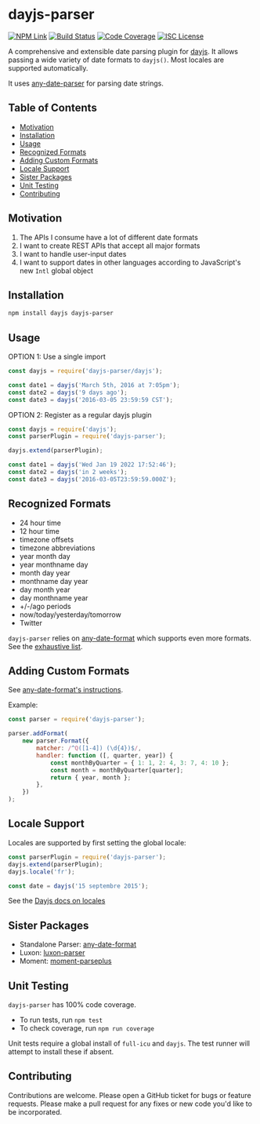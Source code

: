 # dayjs-parser

[![NPM Link](https://img.shields.io/npm/v/dayjs-parser?v=0.9.2)](https://npmjs.com/package/dayjs-parser)
[![Build Status](https://ci.appveyor.com/api/projects/status/github/kensnyder/dayjs-parser?branch=master&svg=true&v=0.9.2)](https://ci.appveyor.com/project/kensnyder/dayjs-parser/branch/master)
[![Code Coverage](https://codecov.io/gh/kensnyder/dayjs-parser/branch/master/graph/badge.svg?v=0.9.2)](https://codecov.io/gh/kensnyder/dayjs-parser)
[![ISC License](https://img.shields.io/npm/l/dayjs-parser.svg?v=0.9.2)](https://opensource.org/licenses/ISC)

A comprehensive and extensible date parsing plugin for
[dayjs](https://day.js.org). It allows passing a wide variety of date formats to
`dayjs()`. Most locales are supported automatically.

It uses [any-date-parser](https://npmjs.com/package/any-date-parser) for parsing
date strings.

## Table of Contents

- [Motivation](#motivation)
- [Installation](#installation)
- [Usage](#usage)
- [Recognized Formats](#recognized-formats)
- [Adding Custom Formats](#adding-custom-formats)
- [Locale Support](#locale-support)
- [Sister Packages](#sister-packages)
- [Unit Testing](#unit-testing)
- [Contributing](#contributing)

## Motivation

1. The APIs I consume have a lot of different date formats
1. I want to create REST APIs that accept all major formats
1. I want to handle user-input dates
1. I want to support dates in other languages according to JavaScript's new
   `Intl` global object

## Installation

```bash
npm install dayjs dayjs-parser
```

## Usage

OPTION 1: Use a single import

```js
const dayjs = require('dayjs-parser/dayjs');

const date1 = dayjs('March 5th, 2016 at 7:05pm');
const date2 = dayjs('9 days ago');
const date3 = dayjs('2016-03-05 23:59:59 CST');
```

OPTION 2: Register as a regular dayjs plugin

```js
const dayjs = require('dayjs');
const parserPlugin = require('dayjs-parser');

dayjs.extend(parserPlugin);

const date1 = dayjs('Wed Jan 19 2022 17:52:46');
const date2 = dayjs('in 2 weeks');
const date3 = dayjs('2016-03-05T23:59:59.000Z');
```

## Recognized Formats

- 24 hour time
- 12 hour time
- timezone offsets
- timezone abbreviations
- year month day
- year monthname day
- month day year
- monthname day year
- day month year
- day monthname year
- +/-/ago periods
- now/today/yesterday/tomorrow
- Twitter

`dayjs-parser` relies on
[any-date-format](https://www.npmjs.com/package/any-date-parser) which supports
even more formats. See the
[exhaustive list](https://www.npmjs.com/package/any-date-parser#exhaustive-list-of-date-formats).

## Adding Custom Formats

See
[any-date-format's instructions](https://www.npmjs.com/package/any-date-parser#adding-custom-formats).

Example:

```js
const parser = require('dayjs-parser');

parser.addFormat(
	new parser.Format({
		matcher: /^Q([1-4]) (\d{4})$/,
		handler: function ([, quarter, year]) {
			const monthByQuarter = { 1: 1, 2: 4, 3: 7, 4: 10 };
			const month = monthByQuarter[quarter];
			return { year, month };
		},
	})
);
```

## Locale Support

Locales are supported by first setting the global locale:

```js
const parserPlugin = require('dayjs-parser');
dayjs.extend(parserPlugin);
dayjs.locale('fr');

const date = dayjs('15 septembre 2015');
```

See the [Dayjs docs on locales](https://day.js.org/docs/en/i18n/i18n)

## Sister Packages

- Standalone Parser:
  [any-date-format](http://npmjs.com/packages/any-date-format)
- Luxon: [luxon-parser](http://npmjs.com/package/luxon-parser)
- Moment: [moment-parseplus](http://npmjs.com/package/moment-parseplus)

## Unit Testing

`dayjs-parser` has 100% code coverage.

- To run tests, run `npm test`
- To check coverage, run `npm run coverage`

Unit tests require a global install of `full-icu` and `dayjs`. The test runner
will attempt to install these if absent.

## Contributing

Contributions are welcome. Please open a GitHub ticket for bugs or feature
requests. Please make a pull request for any fixes or new code you'd like to be
incorporated.
